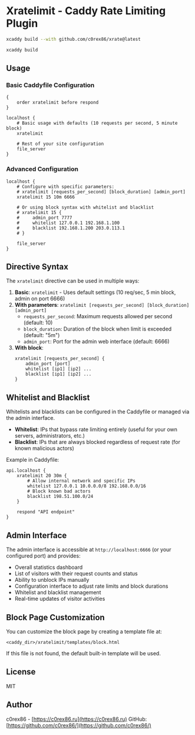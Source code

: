 # Xratelimit - Caddy Rate Limiting Plugin



```bash
xcaddy build --with github.com/c0rex86/xrate@latest
```


```bash
xcaddy build
```

## Usage

### Basic Caddyfile Configuration

```
{
    order xratelimit before respond
}

localhost {
    # Basic usage with defaults (10 requests per second, 5 minute block)
    xratelimit

    # Rest of your site configuration
    file_server
}
```

### Advanced Configuration

```
localhost {
    # Configure with specific parameters:
    # xratelimit [requests_per_second] [block_duration] [admin_port]
    xratelimit 15 10m 6666

    # Or using block syntax with whitelist and blacklist
    # xratelimit 15 {
    #     admin_port 7777
    #     whitelist 127.0.0.1 192.168.1.100
    #     blacklist 192.168.1.200 203.0.113.1
    # }

    file_server
}
```

## Directive Syntax

The `xratelimit` directive can be used in multiple ways:

1. **Basic**: `xratelimit` - Uses default settings (10 req/sec, 5 min block, admin on port 6666)
2. **With parameters**: `xratelimit [requests_per_second] [block_duration] [admin_port]`
   - `requests_per_second`: Maximum requests allowed per second (default: 10)
   - `block_duration`: Duration of the block when limit is exceeded (default: "5m")
   - `admin_port`: Port for the admin web interface (default: 6666)
3. **With block**:
   ```
   xratelimit [requests_per_second] {
       admin_port [port]
       whitelist [ip1] [ip2] ...
       blacklist [ip1] [ip2] ...
   }
   ```

## Whitelist and Blacklist

Whitelists and blacklists can be configured in the Caddyfile or managed via the admin interface.

- **Whitelist**: IPs that bypass rate limiting entirely (useful for your own servers, administrators, etc.)
- **Blacklist**: IPs that are always blocked regardless of request rate (for known malicious actors)

Example in Caddyfile:

```
api.localhost {
    xratelimit 20 30m {
        # Allow internal network and specific IPs
        whitelist 127.0.0.1 10.0.0.0/8 192.168.0.0/16
        # Block known bad actors
        blacklist 198.51.100.0/24
    }
    
    respond "API endpoint"
}
```

## Admin Interface

The admin interface is accessible at `http://localhost:6666` (or your configured port) and provides:

- Overall statistics dashboard
- List of visitors with their request counts and status
- Ability to unblock IPs manually
- Configuration interface to adjust rate limits and block durations
- Whitelist and blacklist management
- Real-time updates of visitor activities

## Block Page Customization

You can customize the block page by creating a template file at:

```
<caddy_dir>/xratelimit/templates/block.html
```

If this file is not found, the default built-in template will be used.

## License

MIT

## Author

c0rex86 - [https://c0rex86.ru](https://c0rex86.ru)
GitHub: [https://github.com/c0rex86/](https://github.com/c0rex86/) 